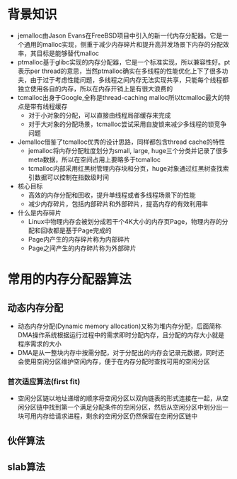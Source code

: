 # 背景知识

- jemalloc由Jason Evans在FreeBSD项目中引入的新一代内存分配器。它是一个通用的malloc实现，侧重于减少内存碎片和提升高并发场景下内存的分配效率，其目标是能够替代malloc
- ptmalloc基于glibc实现的内存分配器，它是一个标准实现，所以兼容性好。pt表示per thread的意思，当然ptmalloc确实在多线程的性能优化上下了很多功夫，由于过于考虑性能问题，多线程之间内存无法实现共享，只能每个线程都独立使用各自的内存，所以在内存开销上是有很大浪费的
- tcmalloc出身于Google,全称是thread-caching malloc所以tcmalloc最大的特点是带有线程缓存
  - 对于小对象的分配，可以直接由线程局部缓存来完成
  - 对于大对象的分配场景，tcmalloc尝试采用自旋锁来减少多线程的锁竞争问题
- Jemalloc借鉴了tcmalloc优秀的设计思路，同样都包含thread cache的特性
  - jemalloc将内存分配粒度划分为small, large, huge三个分类并记录了很多meta数据，所以在空间占用上要略多于tcmalloc
  - tcmalloc内部采用红黑树管理内存块和分页，huge对象通过红黑树查找索引数据可以控制在指数级时间
- 核心目标
  - 高效的内存分配和回收，提升单线程或者多线程场景下的性能
  - 减少内存碎片，包括内部碎片和外部碎片，提高内存的有效利用率
- 什么是内存碎片
  - Linux中物理内存会被划分成若干个4K大小的内存页Page，物理内存的分配和回收都是基于Page完成的
  - Page内产生的内存碎片称为内部碎片
  - Page之间产生的内存碎片称为外部碎片

# 常用的内存分配器算法

## 动态内存分配

- 动态内存分配(Dynamic memory allocation)又称为堆内存分配，后面简称DMA操作系统根据运行过程中的需求即时分配内存，且分配的内存大小就是程序需求的大小
- DMA是从一整块内存中按需分配，对于分配出的内存会记录元数据，同时还会使用空闲分区维护空闲内存，便于在内存分配时查找可用的空闲分区

### 首次适应算法(first fit)

- 空闲分区链以地址递增的顺序将空闲分区以双向链表的形式连接在一起，从空闲分区链中找到第一个满足分配条件的空闲分区，然后从空闲分区中划分出一块可用内存给请求进程，剩余的空闲分区仍然保留在空闲分区链中

## 伙伴算法

## slab算法

